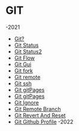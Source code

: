 # GIT
-2021
* [Git?](2021-06-06-git-git.md)
* [Git Status](2021-06-06-git-status.md)
* [Git Status2](2021-07-29-git-status.md)
* [Git Flow](2021-06-19-git-gitflow.md)
* [Git Gui](2021-06-19-git-gui.md)
* [Git fork](2021-06-20-git-fork.md)
* [Git remote](2021-06-21-git-remote.md)
* [Git ssh](2021-08-22-git-ssh.md)
* [Git gitPages](2021-09-10-git-gitpages.md)
* [Git gitPages](2021-09-10-git-gitpages.md)
* [Git Ignore](2022-02-13-git-gitignore.md)
* [Git Remote Branch](2022-03-03-git-howtogetremotebranch.md)
* [Git Revert And Reset](2022-03-09-git-RevertAndReset.md)
* [Git Github Profile](2022-03-21-githubProfile.md)
-2022